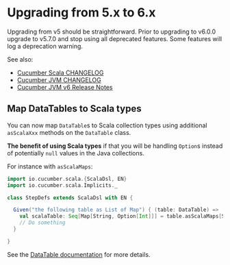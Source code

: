 # Upgrading from 5.x to 6.x

Upgrading from v5 should be straightforward.
Prior to upgrading to v6.0.0 upgrade to v5.7.0 and stop using all deprecated features.
Some features will log a deprecation warning.

See also:
- [Cucumber Scala CHANGELOG](../CHANGELOG.md)
- [Cucumber JVM CHANGELOG](https://github.com/cucumber/cucumber-jvm/blob/main/CHANGELOG.md)
- [Cucumber JVM v6 Release Notes](https://github.com/cucumber/cucumber-jvm/blob/main/release-notes/v6.0.0.md)

## Map DataTables to Scala types

You can now map `DataTable`s to Scala collection types using additional `asScalaXxx` methods on the `DataTable` class.

**The benefit of using Scala types** if that you will be handling `Option`s instead of potentially `null` values in the Java collections.

For instance with `asScalaMaps`:

```scala mdoc:compile-only
import io.cucumber.scala.{ScalaDsl, EN}
import io.cucumber.scala.Implicits._

class StepDefs extends ScalaDsl with EN {

  Given("the following table as List of Map") { (table: DataTable) =>
    val scalaTable: Seq[Map[String, Option[Int]]] = table.asScalaMaps[String, Int]
    // Do something
  }

}
```

See the [DataTable documentation](./datatables.md) for more details.
